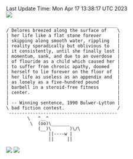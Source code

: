 Last Update Time: 
Mon Apr 17 13:38:17 UTC 2023
<br>![](https://img.shields.io/badge/%E5%A4%A7%E5%AE%B6-%E5%AE%89%E5%AE%89-green)<br>
```
 _________________________________________
/ Delores breezed along the surface of    \
| her life like a flat stone forever      |
| skipping along smooth water, rippling   |
| reality sporadically but oblivious to   |
| it consistently, until she finally lost |
| momentum, sank, and due to an overdose  |
| of flouride as a child which caused her |
| to suffer from chronic apathy, doomed   |
| herself to lie forever on the floor of  |
| her life as useless as an appendix and  |
| as lonely as a five-hundred pound       |
| barbell in a steroid-free fitness       |
| center.                                 |
|                                         |
| -- Winning sentence, 1990 Bulwer-Lytton |
\ bad fiction contest.                    /
 -----------------------------------------
        \   ^__^
         \  (oo)\_______
            (__)\       )\/\
                ||----w |
                ||     ||
```
![](https://github-readme-stats.vercel.app/api?username=chenlitw)
![](https://github-readme-stats.vercel.app/api/top-langs/?username=chenlitw)
